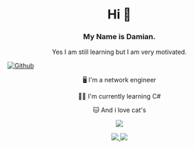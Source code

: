 <h1 align="center"> Hi 👋 </h1>
<h3 align="center"> My Name is Damian. </h3>
<p align="center"> Yes I am still learning but I am very motivated.</p>

<!--Social Media Buttons-->
[![Github](https://img.shields.io/github/followers/Scherlda?label=Follow&style=social)](https://github.com/scherlda)

<!--About me-->
<p align="center"> 🖥️ I'm a network engineer</p>
<p align="center"> 🧑‍💻 I'm currently learning C#</p>
<p align="center"> 🐱 And i love cat's </p>

<!--statistics-->
<p align="center">
	<img src="https://github-readme-stats.vercel.app/api?username=Scherlda&show_icons=true&theme=radical" />
</p>

<div align="center" style="max-height:209px;">
	<a href="https://github.com/Scherlda/sw_developer_2021_damian">
	  <img src="https://github-readme-stats.vercel.app/api/pin/?username=scherlda&repo=sw_developer_2021_damian" />
	</a>
	<img src="https://github-readme-stats.vercel.app/api/top-langs/?username=scherlda" />
</div>

